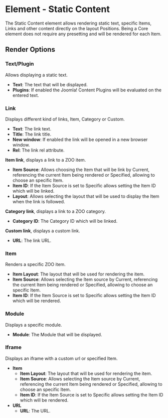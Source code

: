 # Element - Static Content

The Static Content element allows rendering static text, specific Items, Links and other content directly on the layout Positions. Being a Core element does not require any presetting and will be rendered for each Item.

## Render Options

### Text/Plugin

Allows displaying a static text.

- **Text**: The text that will be displayed.
- **Plugins**: If enabled the Joomla! Content Plugins will be evaluated on the entered text.

### Link

Displays different kind of links, Item, Category or Custom.

- **Text**: The link text.
- **Title**: The link title.
- **New window**: If enabled the link will be opened in a new browser window.
- **Rel**: The link rel attribute.

**Item link**, displays a link to a ZOO item.

- **Item Source**: Allows choosing the Item that will be link by Current, referencing the current Item being rendered or Specified, allowing to choose an specific Item.
- **Item ID**: If the Item Source is set to Specific allows setting the Item ID which will be linked.
- **Layout**: Allows selecting the layout that will be used to display the Item when the link is followed.

**Category link**, displays a link to a ZOO category.

- **Category ID**: The Category ID which will be linked.

**Custom link**, displays a custom link.

- **URL**: The link URL.

### Item

Renders a specific ZOO item.

- **Item Layout**: The layout that will be used for rendering the item.
- **Item Source**: Allows selecting the Item source by Current, referencing the current Item being rendered or Specified, allowing to choose an specific Item.
- **Item ID**: If the Item Source is set to Specific allows setting the Item ID which will be rendered.

### Module

Displays a specific module.

- **Module**: The Module that will be displayed.

### Iframe

Displays an iframe with a custom url or specified Item.

- **Item**
  - **Item Layout**: The layout that will be used for rendering the item.
  - **Item Source**: Allows selecting the Item source by Current, referencing the current Item being rendered or Specified, allowing to choose an specific Item.
  - **Item ID**: If the Item Source is set to Specific allows setting the Item ID which will be rendered.
- **URL**
  - **URL**: The URL.
